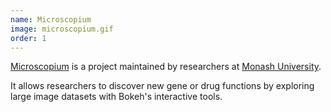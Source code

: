 ```yaml
---
name: Microscopium
image: microscopium.gif
order: 1
---
```

[Microscopium](/github.com/microscopium/microscopium) is a project maintained by researchers at [Monash University](https://www.monash.edu/).

It allows researchers to discover new gene or drug functions by exploring large image datasets with Bokeh's interactive tools.